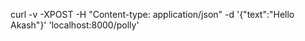 curl -v -XPOST -H "Content-type: application/json" -d '{"text":"Hello Akash"}' 'localhost:8000/polly'
